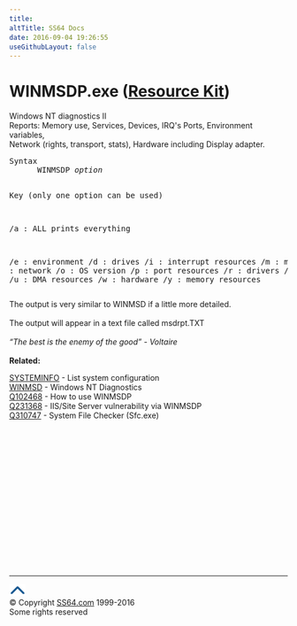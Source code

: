 ```yaml
---
title:
altTitle: SS64 Docs
date: 2016-09-04 19:26:55
useGithubLayout: false
---
```

<!-- #BeginLibraryItem "/Library/head_nt.lbi" --><!-- #EndLibraryItem --><h1>WINMSDP.exe (<a href="../links/windows.html#kits">Resource Kit</a>)</h1>
<p>Windows NT diagnostics II<br>
Reports: Memory use, Services, Devices, IRQ's Ports, Environment variables,<br>
Network (rights, transport, stats), Hardware including Display adapter.</p>
<pre>Syntax
      WINMSDP <i>option</i>

Key (only one option can be used)

  /a  : ALL prints everything

  /e  : environment
  /d  : drives
  /i  : interrupt resources
  /m  : memory
  /n  : network
  /o  : OS version
  /p  : port resources
  /r  : drivers
  /s  : services
  /u  : DMA resources
  /w  : hardware
  /y  : memory resources</pre>
<p> The output is very similar to WINMSD if a little more detailed. 
<br>
<br>
The output will appear in a text file called msdrpt.TXT<br>
<br>
<i class="quote">“The best is the enemy of the good” - Voltaire </i> <br>
<br>
<b>Related:</b></p>
<p>  <a href="systeminfo.html">SYSTEMINFO</a> - List system configuration<br>
<a href="winmsd.html">WINMSD</a> - Windows NT Diagnostics<br>
<a href="https://support.microsoft.com/kb/102468">Q102468</a> - How to use 
WINMSDP<br>
<a href="https://support.microsoft.com/kb/231368">Q231368</a> - IIS/Site Server 
vulnerability via WINMSDP<br>
<a href="https://support.microsoft.com/kb/310747">Q310747</a> - System File 
Checker (Sfc.exe) </p><!-- #BeginLibraryItem "/Library/foot_nt.lbi" --><p>
<!-- windows300 -->
<ins class="adsbygoogle" style="display:inline-block;width:300px;height:250px" data-ad-client="ca-pub-6140977852749469" data-ad-slot="7649547908"></ins>
<script>
(adsbygoogle = window.adsbygoogle || []).push({});
</script></p>
<hr>
<div id="bl" class="footer"><a href="z winmsdp.html#"><img src="../images/top.png" width="30" height="22" alt="Back to the Top"></a></div>
<div id="br" class="footer, tagline">© Copyright <a href="http://ss64.com/">SS64.com</a> 1999-2016<br>
Some rights reserved</div><!-- #EndLibraryItem -->

